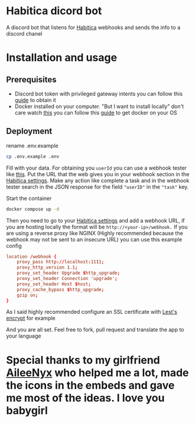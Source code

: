 # Habitica dicord bot

A discord bot that listens for [Habitica](https://habitica.com) webhooks and sends the info to a discord chanel

# Installation and usage
 
## Prerequisites 
- Discord bot token with privileged gateway intents you can follow this [guide](https://www.writebots.com/discord-bot-token/) to obtain it 
- Docker installed on your computer. "But I want to install locally" don't care watch [this](https://www.youtube.com/watch?v=J0NuOlA2xDc) you can follow this [guide](https://docs.docker.com/get-docker/) to get docker on your OS 

## Deployment

rename .env.example
```bash
cp .env.example .env
```
Fill with your data. For obtaining you ``userId`` you can use a webhook tester like [this](https://typedwebhook.tools). Put the URL that the web gives you in your webhook section in the [Habitica settings](https://habitica.com/user/settings/site). Make any action like complete a task and in the webhook tester search in the JSON response for the field ``"userID"`` in the ``"task"`` key.

Start the container

```bash
docker compose up -d
```
Then you need to go to your [Habitica settings](https://habitica.com/user/settings/site) and add a webhook URL, if you are hosting locally the format will be ``http://<your-ip>/webhook.`` If you are using a reverse proxy like NGINX (Highly recommended because the webhook may not be sent to an insecure URL) you can use this example config

```conf
location /webhook {
	proxy_pass http://localhost:1111;
	proxy_http_version 1.1;
	proxy_set_header Upgrade $http_upgrade;
	proxy_set_header Connection 'upgrade';
	proxy_set_header Host $host;
	proxy_cache_bypass $http_upgrade;
	gzip on;
}
```
As I said highly recommended configure an SSL certificate with [Lest's encrypt](https://www.digitalocean.com/community/tutorials/how-to-use-certbot-standalone-mode-to-retrieve-let-s-encrypt-ssl-certificates-on-ubuntu-16-04) for example 

And you are all set. Feel free to fork, pull request and translate the app to your language

# Special thanks to my girlfriend [AileeNyx](https://github.com/AileeNyx) who helped me a lot, made the icons in the embeds and gave me most of the ideas. I love you babygirl


